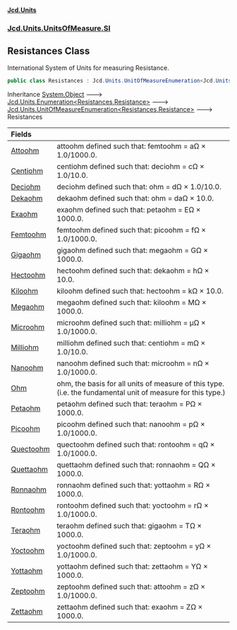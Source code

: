 #### [Jcd.Units](index.md 'index')
### [Jcd.Units.UnitsOfMeasure.SI](Jcd.Units.UnitsOfMeasure.SI.md 'Jcd.Units.UnitsOfMeasure.SI')

## Resistances Class

International System of Units for measuring Resistance.

```csharp
public class Resistances : Jcd.Units.UnitOfMeasureEnumeration<Jcd.Units.UnitsOfMeasure.SI.Resistances, Jcd.Units.UnitTypes.Resistance>
```

Inheritance [System.Object](https://docs.microsoft.com/en-us/dotnet/api/System.Object 'System.Object') &#129106; [Jcd.Units.Enumeration&lt;](Enumeration_TEnumeration,T_.md 'Jcd.Units.Enumeration<TEnumeration,T>')[Resistances](Resistances.md 'Jcd.Units.UnitsOfMeasure.SI.Resistances')[,](Enumeration_TEnumeration,T_.md 'Jcd.Units.Enumeration<TEnumeration,T>')[Resistance](Resistance.md 'Jcd.Units.UnitTypes.Resistance')[&gt;](Enumeration_TEnumeration,T_.md 'Jcd.Units.Enumeration<TEnumeration,T>') &#129106; [Jcd.Units.UnitOfMeasureEnumeration&lt;](UnitOfMeasureEnumeration_TEnumeration,T_.md 'Jcd.Units.UnitOfMeasureEnumeration<TEnumeration,T>')[Resistances](Resistances.md 'Jcd.Units.UnitsOfMeasure.SI.Resistances')[,](UnitOfMeasureEnumeration_TEnumeration,T_.md 'Jcd.Units.UnitOfMeasureEnumeration<TEnumeration,T>')[Resistance](Resistance.md 'Jcd.Units.UnitTypes.Resistance')[&gt;](UnitOfMeasureEnumeration_TEnumeration,T_.md 'Jcd.Units.UnitOfMeasureEnumeration<TEnumeration,T>') &#129106; Resistances

| Fields | |
| :--- | :--- |
| [Attoohm](Resistances.Attoohm.md 'Jcd.Units.UnitsOfMeasure.SI.Resistances.Attoohm') | attoohm defined such that: femtoohm = aΩ × 1.0/1000.0. |
| [Centiohm](Resistances.Centiohm.md 'Jcd.Units.UnitsOfMeasure.SI.Resistances.Centiohm') | centiohm defined such that: deciohm = cΩ × 1.0/10.0. |
| [Deciohm](Resistances.Deciohm.md 'Jcd.Units.UnitsOfMeasure.SI.Resistances.Deciohm') | deciohm defined such that: ohm = dΩ × 1.0/10.0. |
| [Dekaohm](Resistances.Dekaohm.md 'Jcd.Units.UnitsOfMeasure.SI.Resistances.Dekaohm') | dekaohm defined such that: ohm = daΩ × 10.0. |
| [Exaohm](Resistances.Exaohm.md 'Jcd.Units.UnitsOfMeasure.SI.Resistances.Exaohm') | exaohm defined such that: petaohm = EΩ × 1000.0. |
| [Femtoohm](Resistances.Femtoohm.md 'Jcd.Units.UnitsOfMeasure.SI.Resistances.Femtoohm') | femtoohm defined such that: picoohm = fΩ × 1.0/1000.0. |
| [Gigaohm](Resistances.Gigaohm.md 'Jcd.Units.UnitsOfMeasure.SI.Resistances.Gigaohm') | gigaohm defined such that: megaohm = GΩ × 1000.0. |
| [Hectoohm](Resistances.Hectoohm.md 'Jcd.Units.UnitsOfMeasure.SI.Resistances.Hectoohm') | hectoohm defined such that: dekaohm = hΩ × 10.0. |
| [Kiloohm](Resistances.Kiloohm.md 'Jcd.Units.UnitsOfMeasure.SI.Resistances.Kiloohm') | kiloohm defined such that: hectoohm = kΩ × 10.0. |
| [Megaohm](Resistances.Megaohm.md 'Jcd.Units.UnitsOfMeasure.SI.Resistances.Megaohm') | megaohm defined such that: kiloohm = MΩ × 1000.0. |
| [Microohm](Resistances.Microohm.md 'Jcd.Units.UnitsOfMeasure.SI.Resistances.Microohm') | microohm defined such that: milliohm = μΩ × 1.0/1000.0. |
| [Milliohm](Resistances.Milliohm.md 'Jcd.Units.UnitsOfMeasure.SI.Resistances.Milliohm') | milliohm defined such that: centiohm = mΩ × 1.0/10.0. |
| [Nanoohm](Resistances.Nanoohm.md 'Jcd.Units.UnitsOfMeasure.SI.Resistances.Nanoohm') | nanoohm defined such that: microohm = nΩ × 1.0/1000.0. |
| [Ohm](Resistances.Ohm.md 'Jcd.Units.UnitsOfMeasure.SI.Resistances.Ohm') | ohm, the basis for all units of measure of this type. (i.e. the fundamental unit of measure for this type.) |
| [Petaohm](Resistances.Petaohm.md 'Jcd.Units.UnitsOfMeasure.SI.Resistances.Petaohm') | petaohm defined such that: teraohm = PΩ × 1000.0. |
| [Picoohm](Resistances.Picoohm.md 'Jcd.Units.UnitsOfMeasure.SI.Resistances.Picoohm') | picoohm defined such that: nanoohm = pΩ × 1.0/1000.0. |
| [Quectoohm](Resistances.Quectoohm.md 'Jcd.Units.UnitsOfMeasure.SI.Resistances.Quectoohm') | quectoohm defined such that: rontoohm = qΩ × 1.0/1000.0. |
| [Quettaohm](Resistances.Quettaohm.md 'Jcd.Units.UnitsOfMeasure.SI.Resistances.Quettaohm') | quettaohm defined such that: ronnaohm = QΩ × 1000.0. |
| [Ronnaohm](Resistances.Ronnaohm.md 'Jcd.Units.UnitsOfMeasure.SI.Resistances.Ronnaohm') | ronnaohm defined such that: yottaohm = RΩ × 1000.0. |
| [Rontoohm](Resistances.Rontoohm.md 'Jcd.Units.UnitsOfMeasure.SI.Resistances.Rontoohm') | rontoohm defined such that: yoctoohm = rΩ × 1.0/1000.0. |
| [Teraohm](Resistances.Teraohm.md 'Jcd.Units.UnitsOfMeasure.SI.Resistances.Teraohm') | teraohm defined such that: gigaohm = TΩ × 1000.0. |
| [Yoctoohm](Resistances.Yoctoohm.md 'Jcd.Units.UnitsOfMeasure.SI.Resistances.Yoctoohm') | yoctoohm defined such that: zeptoohm = yΩ × 1.0/1000.0. |
| [Yottaohm](Resistances.Yottaohm.md 'Jcd.Units.UnitsOfMeasure.SI.Resistances.Yottaohm') | yottaohm defined such that: zettaohm = YΩ × 1000.0. |
| [Zeptoohm](Resistances.Zeptoohm.md 'Jcd.Units.UnitsOfMeasure.SI.Resistances.Zeptoohm') | zeptoohm defined such that: attoohm = zΩ × 1.0/1000.0. |
| [Zettaohm](Resistances.Zettaohm.md 'Jcd.Units.UnitsOfMeasure.SI.Resistances.Zettaohm') | zettaohm defined such that: exaohm = ZΩ × 1000.0. |
